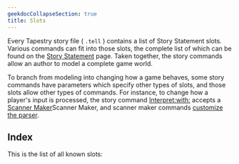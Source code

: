```yaml
---
geekdocCollapseSection: true
title: Slots
---
```


Every Tapestry story file ( `.tell` ) contains a list of Story Statement slots. Various commands can fit into those slots, the complete list of which can be found on the [Story Statement](/api/slot/story_statement) page. Taken together, the story commands allow an author to model a complete game world.

To branch from modeling into changing how a game behaves, some story commands have parameters which specify other types of slots, and those slots allow other types of commands. For instance, to change how a player's input is processed, the story command [Interpret:with:](/api/slot/story_statement#define_leading_grammar") accepts a [Scanner Maker](/api/slot/scanner_maker)Scanner Maker</a>, and scanner maker commands [customize the parser](/api/idl/grammar).

## Index

This is the list of all known slots:
